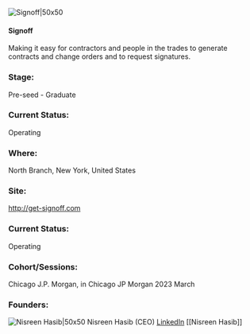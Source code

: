 

![Signoff|50x50](http://apimg.techstars.com/sf/accounts/logo/Logo_73ea77cf30e000050063affac.png)

#### Signoff
Making it easy for contractors and people in the trades to generate contracts and change orders and to request signatures.

### Stage: 
Pre-seed - Graduate 

### Current Status: 
Operating

### Where:
North Branch, New York, United States

### Site:
http://get-signoff.com





### Current Status: 
Operating

### Cohort/Sessions: 
Chicago J.P. Morgan, in Chicago JP Morgan 2023 March

### Founders: 

![Nisreen Hasib|50x50]() Nisreen Hasib (CEO) [LinkedIn](https://linkedin.com/in/nisreen-hasib-59780817) [[Nisreen Hasib]]


